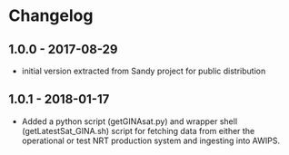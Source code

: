 # Changelog

## 1.0.0 - 2017-08-29
* initial version extracted from Sandy project for public distribution
## 1.0.1 - 2018-01-17
* Added a python script (getGINAsat.py) and wrapper shell (getLatestSat_GINA.sh) script for fetching 
data from either the operational or test NRT production system and ingesting into AWIPS.

